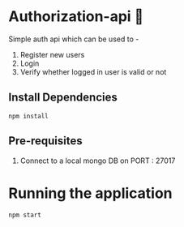 # Authorization-api 🔐

Simple auth api which can be used to - 
1. Register new users
2. Login
3. Verify whether logged in user is valid or not

## Install Dependencies
```npm install```

## Pre-requisites

1. Connect to a local mongo DB on PORT : 27017

# Running the application

``npm start``
